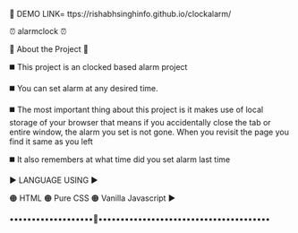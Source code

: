 💢 DEMO LINK= ttps://rishabhsinghinfo.github.io/clockalarm/

⏰️ alarmclock ⏰️

💢 About the Project 💢

◼️ This project is an clocked based alarm project

◼️ You can set alarm at any desired time.

◼️ The most important thing about this project is it makes use of local storage of your browser that means if you accidentally close the tab or entire window, the alarm you set is not gone. When you revisit the page you find it same as you left

◼️ It also remembers at what time did you set alarm last time

▶️ LANGUAGE USING ▶️

🟠 HTML 🟠 Pure CSS 🟠 Vanilla Javascript ▶️

▪️▪️▪️▪️▪️▪️▪️▪️▪️▪️▪️▪️▪️▪️▪️▪️▪️▪️▪️💢▪️▪️▪️▪️▪️▪️▪️▪️▪️▪️▪️▪️▪️▪️▪️▪️▪️▪️▪️▪️▪️▪️▪️▪️▪️▪️▪️▪️▪️▪️▪️▪️▪️▪️▪️▪️▪️▪️▪️

